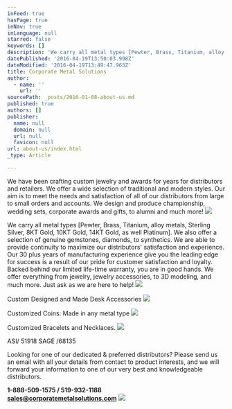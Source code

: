 ```yaml
---
inFeed: true
hasPage: true
inNav: true
inLanguage: null
starred: false
keywords: []
description: 'We carry all metal types [Pewter, Brass, Titanium, alloy metals, Sterling Silver, 8KT Gold, 10KT Gold, 14KT Gold, as well Platinum]. We also offer a selection of genuine gemstones, diamonds, to synthetics. We are able to provide continuity to maximize our distributors’ satisfaction and experience. Our 30 plus years of manufacturing experience give you the leading edge for success is a result of our pride for customer satisfaction and loyalty. Backed behind our limited life-time warranty, you are in good hands. We offer everything from jewelry, jewelry accessories, to 3D modeling, and much more. Just ask as we are here to help!'
datePublished: '2016-04-19T13:50:03.998Z'
dateModified: '2016-04-19T13:49:47.963Z'
title: Corporate Metal Solutions
author:
  - name: ''
    url: ''
sourcePath: _posts/2016-01-08-about-us.md
published: true
authors: []
publisher:
  name: null
  domain: null
  url: null
  favicon: null
url: about-us/index.html
_type: Article

---
```

We have been crafting custom jewelry and awards for years for distributors and retailers. We offer a wide selection of traditional and modern styles. Our aim is to meet the needs and satisfaction of all of our distributors from large to small orders and accounts. We design and produce championship, wedding sets, corporate awards and gifts, to alumni and much more!
![](https://the-grid-user-content.s3-us-west-2.amazonaws.com/717e3503-cc57-4cb9-93b9-0426e93912d2.JPG)

We carry all metal types \[Pewter, Brass, Titanium, alloy metals, Sterling Silver, 8KT Gold, 10KT Gold, 14KT Gold, as well Platinum\]. We also offer a selection of genuine gemstones, diamonds, to synthetics. We are able to provide continuity to maximize our distributors' satisfaction and experience. Our 30 plus years of manufacturing experience give you the leading edge for success is a result of our pride for customer satisfaction and loyalty. Backed behind our limited life-time warranty, you are in good hands. We offer everything from jewelry, jewelry accessories, to 3D modeling, and much more. Just ask as we are here to help!
![](https://the-grid-user-content.s3-us-west-2.amazonaws.com/7e786da5-208b-451e-a861-66c0bf7af498.jpg)

Custom Designed and Made Desk Accessories ![](https://the-grid-user-content.s3-us-west-2.amazonaws.com/cc5948dd-4be7-4426-8e6a-a91d793e2909.jpg)

Customized Coins: Made in any metal type
![](https://the-grid-user-content.s3-us-west-2.amazonaws.com/73156e4c-59eb-4b87-9ee1-151cefbbf29d.jpg)

Customized Bracelets and Necklaces.
![](https://the-grid-user-content.s3-us-west-2.amazonaws.com/9e0414d7-cffa-4211-9df1-43d5178bb3d3.jpg)

ASI/ 51918 SAGE /68135

Looking for one of our dedicated & preferred distributors? Please send us an email with all your details from contact to product interests, and we will forward your information to one of our very best and knowledgeable distributors.

**1-888-509-1575 / 519-932-1188  
sales@corporatemetalsolutions.com**
![](https://s3-us-west-2.amazonaws.com/the-grid-img/p/85adac77e54393379bbfc52d5c395746654dafaf.jpg)